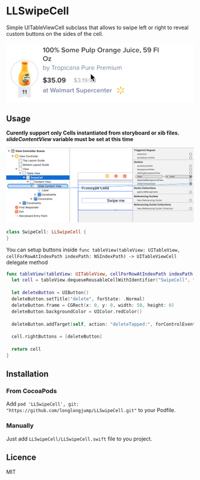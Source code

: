 # LLSwipeCell
Simple UITableViewCell subclass that allows to swipe left or right to reveal custom buttons on the sides of the cell.

<p align="center"><img src="https://raw.githubusercontent.com/longlongjump/LLSwipeCell/master/github-assets/swipe-animation.gif" /></p>

## Usage
**Curently support only Cells instantiated from storyboard or xib files. *slideContentView* variable must be set at this time**

<p align="center"><img src="https://raw.githubusercontent.com/longlongjump/LLSwipeCell/master/github-assets/outlet.png" /></p>


```swift
class SwipeCell: LLSwipeCell {
}
```

You can setup buttons inside ```func tableView(tableView: UITableView, cellForRowAtIndexPath indexPath: NSIndexPath) -> UITableViewCell``` delegate method

```swift
func tableView(tableView: UITableView, cellForRowAtIndexPath indexPath: NSIndexPath) -> UITableViewCell {
  let cell = tableView.dequeueReusableCellWithIdentifier("SwipeCell", forIndexPath: indexPath) as! SwipeCell
        
  let deleteButton = UIButton()
  deleteButton.setTitle("delete", forState: .Normal)
  deleteButton.frame = CGRect(x: 0, y: 0, width: 50, height: 0)
  deleteButton.backgroundColor = UIColor.redColor()
        
  deleteButton.addTarget(self, action: "deleteTapped:", forControlEvents: .TouchUpInside)
        
  cell.rightButtons = [deleteButton]

  return cell
}
```


## Installation

### From CocoaPods

Add `pod 'LLSwipeCell', git: "https://github.com/longlongjump/LLSwipeCell.git"` to your Podfile. 

### Manually

Just add `LLSwipeCell/LLSwipeCell.swift` file to you project.

## Licence

MIT 
